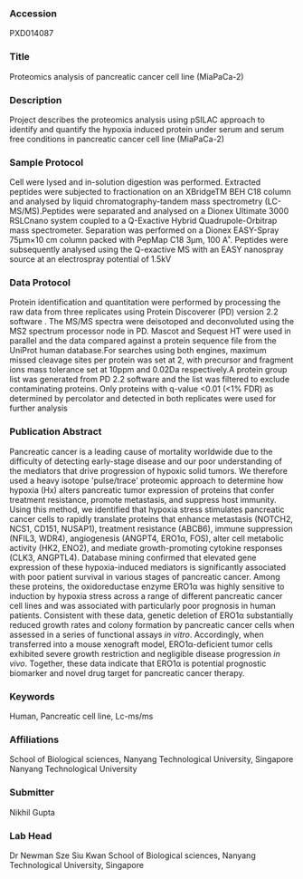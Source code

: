 ### Accession
PXD014087

### Title
Proteomics analysis of pancreatic cancer cell line (MiaPaCa-2)

### Description
Project describes the proteomics analysis using pSILAC approach to identify and quantify the hypoxia induced protein under serum and serum free conditions in pancreatic cancer cell line (MiaPaCa-2)

### Sample Protocol
Cell were lysed and in-solution digestion was performed. Extracted peptides were subjected to fractionation on an XBridgeTM BEH C18 column  and analysed by liquid chromatography-tandem mass spectrometry (LC-MS/MS).Peptides were separated and analysed on a Dionex Ultimate 3000 RSLCnano system coupled to a Q-Exactive Hybrid Quadrupole-Orbitrap mass spectrometer. Separation was performed on a Dionex EASY-Spray 75µm×10 cm column packed with PepMap C18 3µm, 100 A˚. Peptides were subsequently analysed using the Q-exactive MS with an EASY nanospray source at an electrospray potential of 1.5kV

### Data Protocol
Protein identification and quantitation were performed by processing the raw data from three replicates using Protein Discoverer (PD) version 2.2 software . The MS/MS spectra were deisotoped and deconvoluted using the MS2 spectrum processor node in PD. Mascot and Sequest HT were used in parallel and the data compared against a protein sequence file from the UniProt human database.For searches using both engines, maximum missed cleavage sites per protein was set at 2, with precursor and fragment ions mass tolerance set at 10ppm and 0.02Da respectively.A protein group list was generated from PD 2.2 software and the list was filtered to exclude contaminating proteins. Only proteins with q-value <0.01 (<1% FDR) as determined by percolator and detected in both replicates were used for further analysis

### Publication Abstract
Pancreatic cancer is a leading cause of mortality worldwide due to the difficulty of detecting early-stage disease and our poor understanding of the mediators that drive progression of hypoxic solid tumors. We therefore used a heavy isotope 'pulse/trace' proteomic approach to determine how hypoxia (Hx) alters pancreatic tumor expression of proteins that confer treatment resistance, promote metastasis, and suppress host immunity. Using this method, we identified that hypoxia stress stimulates pancreatic cancer cells to rapidly translate proteins that enhance metastasis (NOTCH2, NCS1, CD151, NUSAP1), treatment resistance (ABCB6), immune suppression (NFIL3, WDR4), angiogenesis (ANGPT4, ERO1&#x3b1;, FOS), alter cell metabolic activity (HK2, ENO2), and mediate growth-promoting cytokine responses (CLK3, ANGPTL4). Database mining confirmed that elevated gene expression of these hypoxia-induced mediators is significantly associated with poor patient survival in various stages of pancreatic cancer. Among these proteins, the oxidoreductase enzyme ERO1&#x3b1; was highly sensitive to induction by hypoxia stress across a range of different pancreatic cancer cell lines and was associated with particularly poor prognosis in human patients. Consistent with these data, genetic deletion of ERO1&#x3b1; substantially reduced growth rates and colony formation by pancreatic cancer cells when assessed in a series of functional assays <i>in vitro</i>. Accordingly, when transferred into a mouse xenograft model, ERO1&#x3b1;-deficient tumor cells exhibited severe growth restriction and negligible disease progression <i>in vivo</i>. Together, these data indicate that ERO1&#x3b1; is potential prognostic biomarker and novel drug target for pancreatic cancer therapy.

### Keywords
Human, Pancreatic cell line, Lc-ms/ms

### Affiliations
School of Biological sciences, Nanyang Technological University, Singapore
Nanyang  Technological University

### Submitter
Nikhil Gupta

### Lab Head
Dr Newman Sze Siu Kwan
School of Biological sciences, Nanyang Technological University, Singapore


